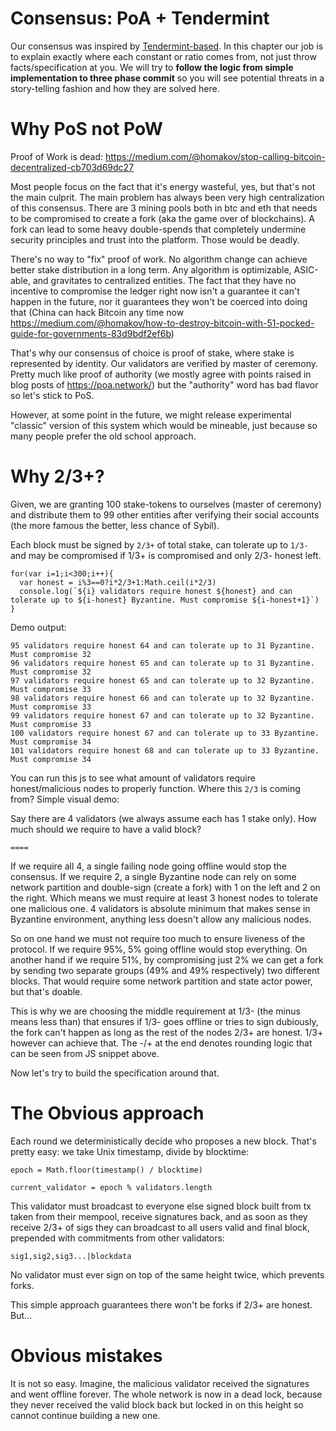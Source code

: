 # Consensus: PoA + Tendermint

Our consensus was inspired by <a href="https://tendermint.com/">Tendermint-based</a>. In this chapter our job is to explain exactly where each constant or ratio comes from, not just throw facts/specification at you. We will try to **follow the logic from simple implementation to three phase commit** so you will see potential threats in a story-telling fashion and how they are solved here.

# Why PoS not PoW

Proof of Work is dead: https://medium.com/@homakov/stop-calling-bitcoin-decentralized-cb703d69dc27

Most people focus on the fact that it's energy wasteful, yes, but that's not the main culprit. The main problem has always been very high centralization of this consensus. There are 3 mining pools both in btc and eth that needs to be compromised to create a fork (aka the game over of blockchains). A fork can lead to some heavy double-spends that completely undermine security principles and trust into the platform. Those would be deadly.

There's no way to "fix" proof of work. No algorithm change can achieve better stake distribution in a long term. Any algorithm is optimizable, ASIC-able, and gravitates to centralized entities. The fact that they have no incentive to compromise the ledger right now isn't a guarantee it can't happen in the future, nor it guarantees they won't be coerced into doing that (China can hack Bitcoin any time now https://medium.com/@homakov/how-to-destroy-bitcoin-with-51-pocked-guide-for-governments-83d9bdf2ef6b)

That's why our consensus of choice is proof of stake, where stake is represented by identity. Our validators are  verified by master of ceremony. Pretty much like proof of authority (we mostly agree with points raised in blog posts of https://poa.network/) but the "authority" word has bad flavor so let's stick to PoS.

However, at some point in the future, we might release experimental "classic" version of this system which would be mineable, just because so many people prefer the old school approach.

# Why 2/3+?

Given, we are granting 100 stake-tokens to ourselves (master of ceremony) and distribute them to 99 other entities after verifying their social accounts (the more famous the better, less chance of Sybil).

Each block must be signed by `2/3+` of total stake, can tolerate up to `1/3-` and may be compromised if 1/3+ is compromised and only 2/3- honest left. 


```
for(var i=1;i<300;i++){ 
  var honest = i%3==0?i*2/3+1:Math.ceil(i*2/3)
  console.log(`${i} validators require honest ${honest} and can tolerate up to ${i-honest} Byzantine. Must compromise ${i-honest+1}`) 
} 
```

Demo output:

```
95 validators require honest 64 and can tolerate up to 31 Byzantine. Must compromise 32
96 validators require honest 65 and can tolerate up to 31 Byzantine. Must compromise 32
97 validators require honest 65 and can tolerate up to 32 Byzantine. Must compromise 33
98 validators require honest 66 and can tolerate up to 32 Byzantine. Must compromise 33
99 validators require honest 67 and can tolerate up to 32 Byzantine. Must compromise 33
100 validators require honest 67 and can tolerate up to 33 Byzantine. Must compromise 34
101 validators require honest 68 and can tolerate up to 33 Byzantine. Must compromise 34
```

You can run this js to see what amount of validators require honest/malicious nodes to properly function. Where this `2/3` is coming from? Simple visual demo:

Say there are 4 validators (we always assume each has 1 stake only). How much should we require to have a valid block?

`====`

If we require all 4, a single failing node going offline would stop the consensus. If we require 2, a single Byzantine node can rely on some network partition and double-sign (create a fork) with 1 on the left and 2 on the right. Which means we must require at least 3 honest nodes to tolerate one malicious one. 4 validators is absolute minimum that makes sense in Byzantine environment, anything less doesn't allow any malicious nodes.

So on one hand we must not require too much to ensure liveness of the protocol. If we require 95%, 5% going offline would stop everything. On another hand if we require 51%, by compromising just 2% we can get a fork by sending two separate groups (49% and 49% respectively) two different blocks. That would require some network partition and state actor power, but that's doable.

This is why we are choosing the middle requirement at 1/3- (the minus means less than) that ensures if 1/3- goes offline or tries to sign dubiously, the fork can't happen as long as the rest of the nodes 2/3+ are honest. 1/3+ however can achieve that. The -/+ at the end denotes rounding logic that can be seen from JS snippet above.

Now let's try to build the specification around that.

# The Obvious approach

Each round we deterministically decide who proposes a new block. That's pretty easy: we take Unix timestamp, divide by blocktime:

`epoch = Math.floor(timestamp() / blocktime)` 

`current_validator = epoch % validators.length`

This validator must broadcast to everyone else signed block built from tx taken from their mempool, receive signatures back, and as soon as they receive 2/3+ of sigs they can broadcast to all users valid and final block, prepended with commitments from other validators:

`sig1,sig2,sig3...|blockdata`

No validator must ever sign on top of the same height twice, which prevents forks.

This simple approach guarantees there won't be forks if 2/3+ are honest. But...

# Obvious mistakes

It is not so easy. Imagine, the malicious validator received the signatures and went offline forever. The whole network is now in a dead lock, because they never received the valid block back but locked in on this height so cannot continue building a new one.



